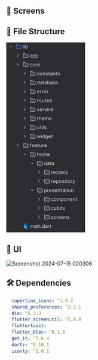 ## 🤳 Screens
## 📁 File Structure

![img_1.png](img_1.png)



## 📱 UI


![Screenshot 2024-07-15 020306](https://github.com/user-attachments/assets/4a086036-c33d-4686-a8b8-8a7e38fad4d1)






## 🛠 Dependencies

```pubspec.yaml
  cupertino_icons: ^1.0.2
  shared_preferences: ^2.2.1
  dio: ^5.3.3
  flutter_screenutil: ^5.9.0
  fluttertoast:
  flutter_bloc: ^8.1.6
  get_it: ^7.6.4
  dartz: ^0.10.1
  iconly: ^1.0.1
```




